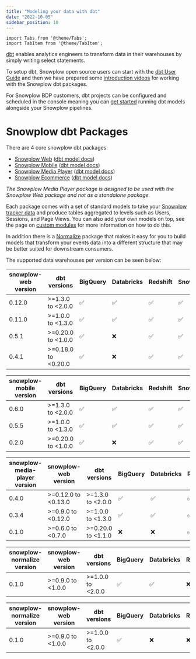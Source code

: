 ```yaml
---
title: "Modeling your data with dbt"
date: "2022-10-05"
sidebar_position: 10
---
```


```mdx-code-block
import Tabs from '@theme/Tabs';
import TabItem from '@theme/TabItem';
```

[dbt](https://docs.getdbt.com/) enables analytics engineers to transform data in their warehouses by simply writing select statements.

To setup dbt, Snowplow open source users can start with the [dbt User Guide](https://docs.getdbt.com/guides/getting-started) and then we have prepared some [introduction videos](https://www.youtube.com/watch?v=1kd6BJhC4BE) for working with the Snowplow dbt packages.

For Snowplow BDP customers, dbt projects can be configured and scheduled in the console meaning you can [get started](/docs/modeling-your-data/running-data-models-via-snowplow-bdp/dbt/index.md) running dbt models alongside your Snowplow pipelines.


# Snowplow dbt Packages

There are 4 core snowplow dbt packages:
-  [Snowplow Web](/docs/modeling-your-data/modeling-your-data-with-dbt/dbt-models/dbt-web-data-model/index.md) ([dbt model docs](https://snowplow.github.io/dbt-snowplow-web/#!/overview/snowplow_web))
-  [Snowplow Mobile](/docs/modeling-your-data/modeling-your-data-with-dbt/dbt-models/dbt-mobile-data-model/index.md) ([dbt model docs](https://snowplow.github.io/dbt-snowplow-mobile/#!/overview/snowplow_mobile))
-  [Snowplow Media Player](/docs/modeling-your-data/modeling-your-data-with-dbt/dbt-models/dbt-media-player-data-model/index.md) ([dbt model docs](https://snowplow.github.io/dbt-snowplow-media-player/#!/overview/snowplow_media_player))
-  [Snowplow Ecommerce](/docs/modeling-your-data/modeling-your-data-with-dbt/dbt-models/dbt-ecommerce-data-model/index.md) ([dbt model docs](https://snowplow.github.io/dbt-snowplow-ecommerce/#!/overview/snowplow_ecommerce))

_The Snowplow Media Player package is designed to be used with the Snowplow Web package and not as a standalone package._

Each package comes with a set of standard models to take your [Snowplow tracker data](/docs/collecting-data/collecting-from-own-applications/index.md) and produce tables aggregated to levels such as Users, Sessions, and Page Views. You can also add your own models on top, see the page on [custom modules](/docs/modeling-your-data/modeling-your-data-with-dbt/dbt-custom-models/index.md) for more information on how to do this.

In addition there is a [Normalize](docs/modeling-your-data/modeling-your-data-with-dbt/dbt-models/dbt-normalize-data-model/index.md) package that makes it easy for you to build models that transform your events data into a different structure that may be better suited for downstream consumers.

The supported data warehouses per version can be seen below:


<Tabs groupId="dbt-packages">
<TabItem value="web" label="Snowplow Web" default>

| snowplow-web version | dbt versions        | BigQuery  | Databricks  | Redshift  | Snowflake  | Postgres  |
| -------------------- | ------------------- | --------- | ----------- | --------- | ---------- | --------- |
| 0.12.0              | >=1.3.0 to <2.0.0   | ✅        | ✅            | ✅        | ✅         | ✅          |
| 0.11.0              | >=1.0.0 to <1.3.0   | ✅        | ✅            | ✅        | ✅         | ✅          |
| 0.5.1                | >=0.20.0 to <1.0.0  | ✅        | ❌            | ✅        | ✅         | ✅          |
| 0.4.1                | >=0.18.0 to <0.20.0 | ✅        | ❌            | ✅        | ✅         | ❌          |

</TabItem>
<TabItem value="mobile" label="Snowplow Mobile">

| snowplow-mobile version | dbt versions       | BigQuery  | Databricks  | Redshift  | Snowflake  | Postgres  |
| ----------------------- | ------------------ | --------- | ----------- | --------- | ---------- | --------- |
| 0.6.0                   | >=1.3.0 to <2.0.0  | ✅          | ✅          | ✅        | ✅           | ✅        |
| 0.5.5                   | >=1.0.0 to <1.3.0  | ✅          | ✅          | ✅        | ✅           | ✅        |
| 0.2.0                   | >=0.20.0 to <1.0.0 | ✅          | ❌          | ✅        | ✅           | ✅        |

</TabItem>
<TabItem value="media" label="Snowplow Media Player">

| snowplow-media-player version | snowplow-web version | dbt versions       | BigQuery | Databricks | Redshift | Snowflake | Postgres |
| ----------------------------- | -------------------- | ------------------ | -------- | ---------- | -------- | --------- | -------- |
| 0.4.0                         | >=0.12.0 to <0.13.0   | >=1.3.0 to <2.0.0  | ✅       | ✅          | ✅       | ✅        | ✅        |
| 0.3.4                         | >=0.9.0 to <0.12.0   | >=1.0.0 to <1.3.0  | ✅       | ✅          | ✅       | ✅        | ✅        |
| 0.1.0                         | >=0.6.0 to <0.7.0    | >=0.20.0 to <1.1.0 | ❌       | ❌          | ✅       | ❌        | ✅        |

</TabItem>
<TabItem value="normalize" label="Snowplow Normalize">

| snowplow-normalize version | snowplow-web version | dbt versions      | BigQuery | Databricks | Redshift | Snowflake | Postgres |
| ----------------------------- | -------------------- | ----------------- | -------- | ---------- | -------- | --------- | -------- |
| 0.1.0                         | >=0.9.0 to <1.0.0    | >=1.0.0 to <2.0.0 | ✅        | ✅        | ❌        | ✅        | ❌        |

</TabItem>
<TabItem value="ecommerce" label="Snowplow Ecommerce">

| snowplow-normalize version | snowplow-web version | dbt versions      | BigQuery | Databricks | Redshift | Snowflake | Postgres |
| ----------------------------- | -------------------- | ----------------- | -------- | ---------- | -------- | --------- | -------- |
| 0.1.0                         | >=0.9.0 to <1.0.0    | >=1.0.0 to <2.0.0 | ✅        |  ❌       | ❌        | ❌        | ❌        |

</TabItem>
</Tabs>
